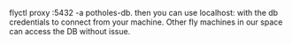 flyctl proxy <local port>:5432 -a potholes-db.
then you can use localhost:<local port> with the db credentials to connect from your machine.
Other fly machines in our space can access the DB without issue.
